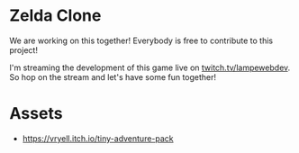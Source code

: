 # Zelda Clone

We are working on this together! Everybody is free to contribute to this project! 

I'm streaming the development of this game live on [twitch.tv/lampewebdev](http://www.twitch.tv/lampewebdev). So hop on the stream and let's have some fun together!

# Assets
- https://vryell.itch.io/tiny-adventure-pack
